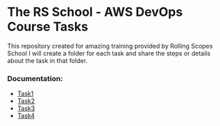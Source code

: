 # The RS School - AWS DevOps Course Tasks
This repository created for amazing training provided by Rolling Scopes School
I will create a folder for each task and share the steps or details about the task in that folder.

### Documentation:
- [Task1](https://github.com/ozdemiremrah81/rsschool-devops-course-tasks/blob/main/task1/readme.md)
- [Task2](https://github.com/ozdemiremrah81/rsschool-devops-course-tasks/blob/task2/task2/readme.md)
- [Task3](https://github.com/ozdemiremrah81/rsschool-devops-course-tasks/blob/task3/task3/readme.md)
- [Task4](https://github.com/ozdemiremrah81/rsschool-devops-course-tasks/blob/task4/task4/readme.md)
